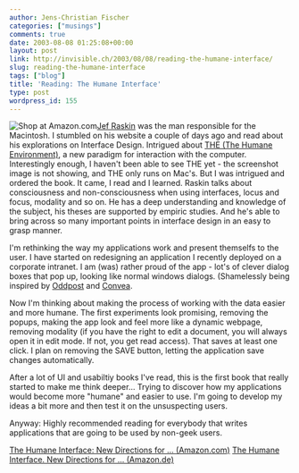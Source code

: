 ```yaml
---
author: Jens-Christian Fischer
categories: ["musings"]
comments: true
date: 2003-08-08 01:25:08+00:00
layout: post
link: http://invisible.ch/2003/08/08/reading-the-humane-interface/
slug: reading-the-humane-interface
tags: ["blog"]
title: 'Reading: The Humane Interface'
type: post
wordpress_id: 155
---
```


![Shop at Amazon.com](http://rcm-images.amazon.com/images/G/01/rcm/120x240.gif)[Jef Raskin](http://www.jefraskin.com/) was the man responsible for the Macintosh. I stumbled on his website a couple of days ago and read about his explorations on Interface Design. Intrigued about [THE (The Humane Environment)](http://humane.sourceforge.net/the/index.html), a new paradigm for interaction with the computer. Interestingly enough, I haven't been able to see THE yet - the screenshot image is not showing, and THE only runs on Mac's. 
But I was intrigued and ordered the book. It came, I read and I learned. Raskin talks about consciousness and non-consciousness when using interfaces, locus and focus, modality and so on. He has a deep understanding and knowledge of the subject, his theses are supported by empiric studies. And he's able to bring across so many important points in interface design in an easy to grasp manner.

I'm rethinking the way my applications work and present themselfs to the user. I have started on redesigning an application I recently deployed on a corporate intranet. I am (was) rather proud of the app - lot's of clever dialog boxes that pop up, looking like normal windows dialogs. (Shamelessly being inspired by [Oddpost](http://www.invisible.ch/archives/000014.html) and [Convea](http://www.convea.com/).

Now I'm thinking about making the process of working with the data easier and more humane. The first experiments look promising, removing the popups, making the app look and feel more like a dynamic webpage, removing modality (if you have the right to edit a document, you will always open it in edit mode. If not, you get read access). That saves at least one click. I plan on removing the SAVE button, letting the application save changes automatically. 

After a lot of UI and usabiltiy books I've read, this is the first book that really started to make me think deeper... Trying to discover how my applications would become more "humane" and easier to use. I'm going to develop my ideas a bit more and then test it on the unsuspecting users. 

Anyway: Highly recommended reading for everybody that writes applications that are going to be used by non-geek users.

[The Humane Interface: New Directions for ... (Amazon.com)](http://www.amazon.com/exec/obidos/ASIN/0201379376/invisiblech-20)
[The Humane Interface. New Directions for ... (Amazon.de)](http://www.amazon.de/exec/obidos/ASIN/0201379376/invisiblech-21)

